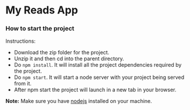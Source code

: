 # My Reads App

### How to start the project

Instructions:

* Download the zip folder for the project.
* Unzip it and then cd into the parent directory.
* Do ```npm install```. It will install all the project dependencies required by the project.
* Do ```npm start```. It will start a node server with your project being served from it.
* After npm start the project will launch in a new tab in your browser.

**Note:** Make sure you have [nodejs](https://nodejs.org/en/) installed on your machine.